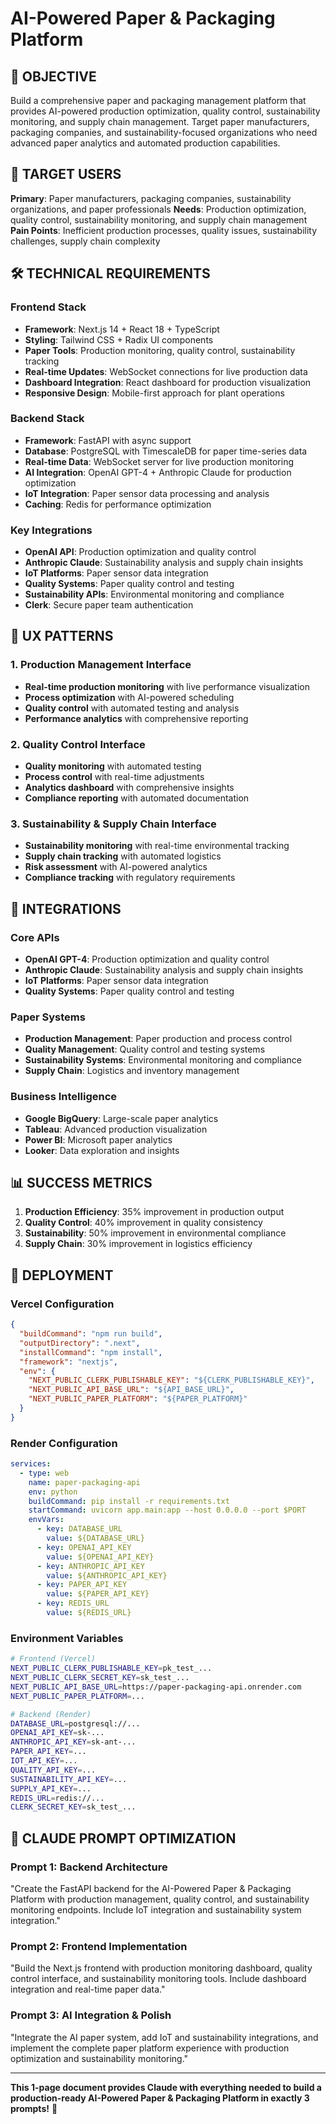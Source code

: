 # AI-Powered Paper & Packaging Platform

## 🎯 OBJECTIVE
Build a comprehensive paper and packaging management platform that provides AI-powered production optimization, quality control, sustainability monitoring, and supply chain management. Target paper manufacturers, packaging companies, and sustainability-focused organizations who need advanced paper analytics and automated production capabilities.

## 👥 TARGET USERS
**Primary**: Paper manufacturers, packaging companies, sustainability organizations, and paper professionals
**Needs**: Production optimization, quality control, sustainability monitoring, and supply chain management
**Pain Points**: Inefficient production processes, quality issues, sustainability challenges, supply chain complexity

## 🛠️ TECHNICAL REQUIREMENTS

### Frontend Stack
- **Framework**: Next.js 14 + React 18 + TypeScript
- **Styling**: Tailwind CSS + Radix UI components
- **Paper Tools**: Production monitoring, quality control, sustainability tracking
- **Real-time Updates**: WebSocket connections for live production data
- **Dashboard Integration**: React dashboard for production visualization
- **Responsive Design**: Mobile-first approach for plant operations

### Backend Stack
- **Framework**: FastAPI with async support
- **Database**: PostgreSQL with TimescaleDB for paper time-series data
- **Real-time Data**: WebSocket server for live production monitoring
- **AI Integration**: OpenAI GPT-4 + Anthropic Claude for production optimization
- **IoT Integration**: Paper sensor data processing and analysis
- **Caching**: Redis for performance optimization

### Key Integrations
- **OpenAI API**: Production optimization and quality control
- **Anthropic Claude**: Sustainability analysis and supply chain insights
- **IoT Platforms**: Paper sensor data integration
- **Quality Systems**: Paper quality control and testing
- **Sustainability APIs**: Environmental monitoring and compliance
- **Clerk**: Secure paper team authentication

## 🎨 UX PATTERNS

### 1. Production Management Interface
- **Real-time production monitoring** with live performance visualization
- **Process optimization** with AI-powered scheduling
- **Quality control** with automated testing and analysis
- **Performance analytics** with comprehensive reporting

### 2. Quality Control Interface
- **Quality monitoring** with automated testing
- **Process control** with real-time adjustments
- **Analytics dashboard** with comprehensive insights
- **Compliance reporting** with automated documentation

### 3. Sustainability & Supply Chain Interface
- **Sustainability monitoring** with real-time environmental tracking
- **Supply chain tracking** with automated logistics
- **Risk assessment** with AI-powered analytics
- **Compliance tracking** with regulatory requirements

## 🔗 INTEGRATIONS

### Core APIs
- **OpenAI GPT-4**: Production optimization and quality control
- **Anthropic Claude**: Sustainability analysis and supply chain insights
- **IoT Platforms**: Paper sensor data integration
- **Quality Systems**: Paper quality control and testing

### Paper Systems
- **Production Management**: Paper production and process control
- **Quality Management**: Quality control and testing systems
- **Sustainability Systems**: Environmental monitoring and compliance
- **Supply Chain**: Logistics and inventory management

### Business Intelligence
- **Google BigQuery**: Large-scale paper analytics
- **Tableau**: Advanced production visualization
- **Power BI**: Microsoft paper analytics
- **Looker**: Data exploration and insights

## 📊 SUCCESS METRICS
1. **Production Efficiency**: 35% improvement in production output
2. **Quality Control**: 40% improvement in quality consistency
3. **Sustainability**: 50% improvement in environmental compliance
4. **Supply Chain**: 30% improvement in logistics efficiency

## 🚀 DEPLOYMENT

### Vercel Configuration
```json
{
  "buildCommand": "npm run build",
  "outputDirectory": ".next",
  "installCommand": "npm install",
  "framework": "nextjs",
  "env": {
    "NEXT_PUBLIC_CLERK_PUBLISHABLE_KEY": "${CLERK_PUBLISHABLE_KEY}",
    "NEXT_PUBLIC_API_BASE_URL": "${API_BASE_URL}",
    "NEXT_PUBLIC_PAPER_PLATFORM": "${PAPER_PLATFORM}"
  }
}
```

### Render Configuration
```yaml
services:
  - type: web
    name: paper-packaging-api
    env: python
    buildCommand: pip install -r requirements.txt
    startCommand: uvicorn app.main:app --host 0.0.0.0 --port $PORT
    envVars:
      - key: DATABASE_URL
        value: ${DATABASE_URL}
      - key: OPENAI_API_KEY
        value: ${OPENAI_API_KEY}
      - key: ANTHROPIC_API_KEY
        value: ${ANTHROPIC_API_KEY}
      - key: PAPER_API_KEY
        value: ${PAPER_API_KEY}
      - key: REDIS_URL
        value: ${REDIS_URL}
```

### Environment Variables
```bash
# Frontend (Vercel)
NEXT_PUBLIC_CLERK_PUBLISHABLE_KEY=pk_test_...
NEXT_PUBLIC_CLERK_SECRET_KEY=sk_test_...
NEXT_PUBLIC_API_BASE_URL=https://paper-packaging-api.onrender.com
NEXT_PUBLIC_PAPER_PLATFORM=...

# Backend (Render)
DATABASE_URL=postgresql://...
OPENAI_API_KEY=sk-...
ANTHROPIC_API_KEY=sk-ant-...
PAPER_API_KEY=...
IOT_API_KEY=...
QUALITY_API_KEY=...
SUSTAINABILITY_API_KEY=...
SUPPLY_API_KEY=...
REDIS_URL=redis://...
CLERK_SECRET_KEY=sk_test_...
```

## 🎯 CLAUDE PROMPT OPTIMIZATION

### Prompt 1: Backend Architecture
"Create the FastAPI backend for the AI-Powered Paper & Packaging Platform with production management, quality control, and sustainability monitoring endpoints. Include IoT integration and sustainability system integration."

### Prompt 2: Frontend Implementation
"Build the Next.js frontend with production monitoring dashboard, quality control interface, and sustainability monitoring tools. Include dashboard integration and real-time paper data."

### Prompt 3: AI Integration & Polish
"Integrate the AI paper system, add IoT and sustainability integrations, and implement the complete paper platform experience with production optimization and sustainability monitoring."

---

**This 1-page document provides Claude with everything needed to build a production-ready AI-Powered Paper & Packaging Platform in exactly 3 prompts!** 🚀
